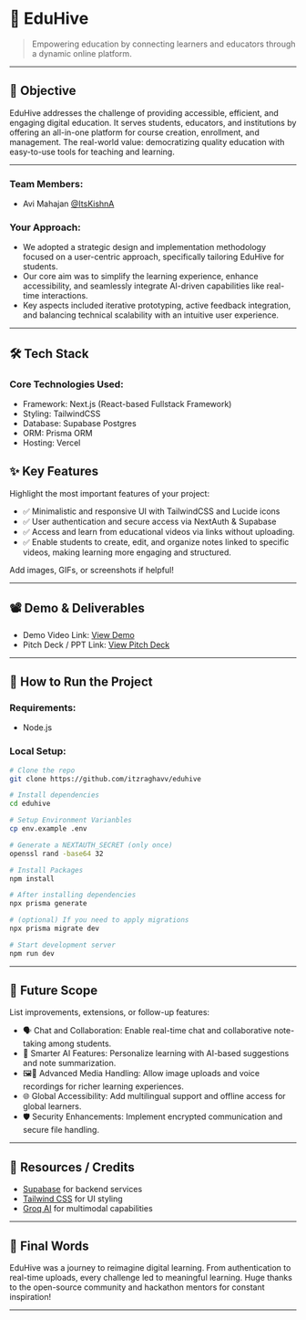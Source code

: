 # 🚀  EduHive

> Empowering education by connecting learners and educators through a dynamic online platform.

---

## 🎯 Objective

EduHive addresses the challenge of providing accessible, efficient, and engaging digital education.
It serves students, educators, and institutions by offering an all-in-one platform for course creation, enrollment, and management.
The real-world value: democratizing quality education with easy-to-use tools for teaching and learning.

---

### Team Members:  
- Avi Mahajan [@ItsKishnA](https://github.com/ItsKishnA)

### Your Approach:  
- We adopted a strategic design and implementation methodology focused on a user-centric approach, specifically tailoring   EduHive for students.
- Our core aim was to simplify the learning experience, enhance accessibility, and seamlessly integrate AI-driven capabilities like real-time interactions.
- Key aspects included iterative prototyping, active feedback integration, and balancing technical scalability with an intuitive user experience. 

---

## 🛠️ Tech Stack

### Core Technologies Used:
- Framework: Next.js (React-based Fullstack Framework)
- Styling: TailwindCSS
- Database: Supabase Postgres
- ORM: Prisma ORM
- Hosting: Vercel

## ✨ Key Features

Highlight the most important features of your project:

- ✅ Minimalistic and responsive UI with TailwindCSS and Lucide icons
- ✅ User authentication and secure access via NextAuth & Supabase 
- ✅ Access and learn from educational videos via links without uploading.  
- ✅ Enable students to create, edit, and organize notes linked to specific videos, making learning more engaging and structured. 

Add images, GIFs, or screenshots if helpful!

---

## 📽️ Demo & Deliverables

- Demo Video Link: [View Demo](https://youtu.be/euP7ss4KQlk)
- Pitch Deck / PPT Link: [View Pitch Deck](https://www.canva.com/design/DAGl1dRg2s4/ma6pbfygN6AThNtBWsL1DQ/edit)

---

## 🧪 How to Run the Project

### Requirements:
- Node.js 

### Local Setup:
```bash
# Clone the repo
git clone https://github.com/itzraghavv/eduhive

# Install dependencies
cd eduhive

# Setup Environment Varianbles
cp env.example .env

# Generate a NEXTAUTH_SECRET (only once)
openssl rand -base64 32

# Install Packages
npm install

# After installing dependencies
npx prisma generate

# (optional) If you need to apply migrations
npx prisma migrate dev

# Start development server
npm run dev
```

---

## 🧬 Future Scope

List improvements, extensions, or follow-up features:

- 🗣️ Chat and Collaboration: Enable real-time chat and collaborative note-taking among students.
- 🧠 Smarter AI Features: Personalize learning with AI-based suggestions and note summarization.
- 🖼️🎤 Advanced Media Handling: Allow image uploads and voice recordings for richer learning experiences.
- 🌐 Global Accessibility: Add multilingual support and offline access for global learners.
- 🛡️ Security Enhancements: Implement encrypted communication and secure file handling.
  
---

## 📎 Resources / Credits

- [Supabase](https://supabase.com/) for backend services
- [Tailwind CSS](https://tailwindcss.com/) for UI styling
- [Groq AI](https://groq.com/) for multimodal capabilities

---

## 🏁 Final Words

EduHive was a journey to reimagine digital learning.
From authentication to real-time uploads, every challenge led to meaningful learning.
Huge thanks to the open-source community and hackathon mentors for constant inspiration!

---

